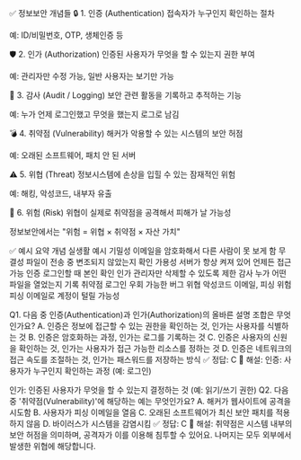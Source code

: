 ﻿✅ 정보보안 개념들
🔒 1. 인증 (Authentication)
접속자가 누구인지 확인하는 절차


예: ID/비밀번호, OTP, 생체인증 등


🛡 2. 인가 (Authorization)
인증된 사용자가 무엇을 할 수 있는지 권한 부여


예: 관리자만 수정 가능, 일반 사용자는 보기만 가능


📜 3. 감사 (Audit / Logging)
보안 관련 활동을 기록하고 추적하는 기능


예: 누가 언제 로그인했고 무엇을 했는지 로그로 남김


💣 4. 취약점 (Vulnerability)
해커가 악용할 수 있는 시스템의 보안 허점


예: 오래된 소프트웨어, 패치 안 된 서버


⚠ 5. 위협 (Threat)
정보시스템에 손상을 입힐 수 있는 잠재적인 위험


예: 해킹, 악성코드, 내부자 유출


🧪 6. 위험 (Risk)
위협이 실제로 취약점을 공격해서 피해가 날 가능성


정보보안에서는 "위험 = 위협 × 취약점 × 자산 가치"



✅ 예시 요약
개념
실생활 예시
기밀성
이메일을 암호화해서 다른 사람이 못 보게 함
무결성
파일이 전송 중 변조되지 않았는지 확인
가용성
서버가 항상 켜져 있어 언제든 접근 가능
인증
로그인할 때 본인 확인
인가
관리자만 삭제할 수 있도록 제한
감사
누가 어떤 파일을 열었는지 기록
취약점
로그인 우회 가능한 버그
위협
악성코드 이메일, 피싱
위험
피싱 이메일로 계정이 털릴 가능성

Q1. 다음 중 인증(Authentication)과 인가(Authorization)의 올바른 설명 조합은 무엇인가요?
A. 인증은 정보에 접근할 수 있는 권한을 확인하는 것, 인가는 사용자를 식별하는 것
 B. 인증은 암호화하는 과정, 인가는 로그를 기록하는 것
 C. 인증은 사용자의 신원을 확인하는 것, 인가는 사용자가 접근 가능한 리소스를 정하는 것
 D. 인증은 네트워크의 접근 속도를 조절하는 것, 인가는 패스워드를 저장하는 방식
✅ 정답: C
📘 해설:
인증: 사용자가 누구인지 확인하는 과정 (예: 로그인)


인가: 인증된 사용자가 무엇을 할 수 있는지 결정하는 것 (예: 읽기/쓰기 권한)
Q2. 다음 중 '취약점(Vulnerability)'에 해당하는 예는 무엇인가요?
A. 해커가 웹사이트에 공격을 시도함
 B. 사용자가 피싱 이메일을 열음
 C. 오래된 소프트웨어가 최신 보안 패치를 적용하지 않음
 D. 바이러스가 시스템을 감염시킴
✅ 정답: C
📘 해설:
 취약점은 시스템 내부의 보안 허점을 의미하며, 공격자가 이를 이용해 침투할 수 있어요.
 나머지는 모두 외부에서 발생한 위협에 해당합니다.

